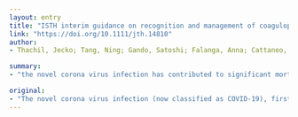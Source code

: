 ```yaml
---
layout: entry
title: "ISTH interim guidance on recognition and management of coagulopathy in COVID-19"
link: "https://doi.org/10.1111/jth.14810"
author:
- Thachil, Jecko; Tang, Ning; Gando, Satoshi; Falanga, Anna; Cattaneo, Marco; Levi, Marcel; Clark, Cary; Iba, Toshiaki

summary:
- "the novel corona virus infection has contributed to significant mortality in several countries with the number of infected cases increasing exponentially worldwide. The majority of the most severely ill patients initially present with single organ failure (i.e. respiratory insufficiency) but some of them progress to more systemic disease and multiple organ dysfunction."

original:
- "The novel corona virus infection (now classified as COVID-19), first identified in December 2019 in Wuhan, China, has contributed to significant mortality in several countries with the number of infected cases increasing exponentially worldwide.1 The majority of the most severely ill patients initially present with single organ failure (i.e. respiratory insufficiency) but some of them progress to more systemic disease and multiple organ dysfunction. One of the most significant poor prognostic features in those patients is the development of coagulopathy.2 In patients who develop sepsis from various infectious agents, development of coagulopathy is one of the key and persistent features which is associated with poor outcomes.3 In this context, the role of International Society of Thrombosis and Haemostasis (ISTH) would be crucial in guiding health care professionals how to manage the coagulopathy of COVID-19. A simple and easily follow-able algorithm for the management of COVID-19 coagulopathy would currently be useful in both the well-resourced and less-resourced settings as a guide in managing this complication. This pragmatic statement should clearly be considered as an interim guidance since the clinical experience of managing this pandemic is increasing. The authors are certain that this statement will be modified with developing knowledge and therapeutics in managing COVID-19. The aim of this guidance document is to provide a risk stratification at admission for a COVID-19 patient and management of coagulopathy which may develop in some of these patients, based on easily available laboratory parameters."
---
```


